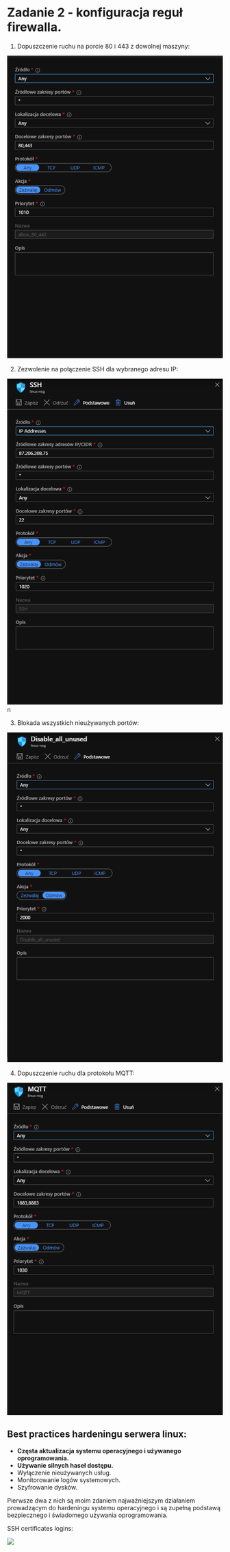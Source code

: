 # Zadanie 2 - konfiguracja reguł firewalla.
1. Dopuszczenie ruchu na porcie 80 i 443 z dowolnej maszyny:

![](prawidlowe.PNG)

2. Zezwolenie na połączenie SSH dla wybranego adresu IP:

![](prawidlowe1.PNG)n

3. Blokada wszystkich nieużywanych portów:

![](33.PNG)

4. Dopuszczenie ruchu dla protokołu MQTT:

![](prawidlowe2.PNG)

## Best practices hardeningu serwera linux:
- **Częsta aktualizacja systemu operacyjnego i używanego oprogramowania.**
- **Używanie silnych haseł dostępu.**
- Wyłączenie nieużywanych usług.
- Monitorowanie logów systemowych.
- Szyfrowanie dysków.

Pierwsze dwa z nich są moim zdaniem najważniejszym działaniem prowadzącym do hardeningu systemu operacyjnego i są zupełną podstawą bezpiecznego i świadomego używania oprogramowania.


SSH certificates logins:

![](ssh.PNG)

